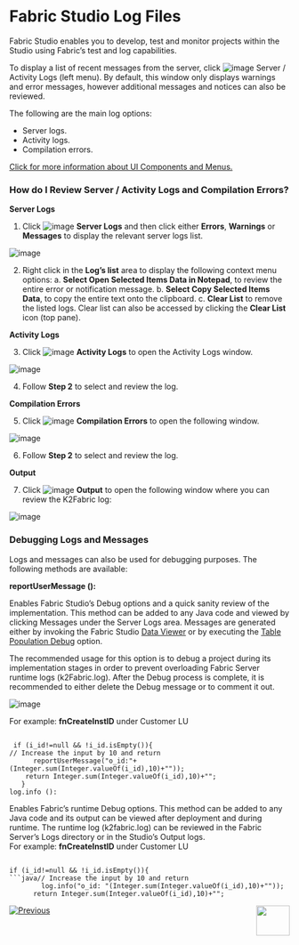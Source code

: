 # Fabric Studio Log Files

Fabric Studio enables you to develop, test and monitor projects within the Studio using Fabric’s test and log capabilities. 

To display a list of recent messages from the server, click
![image](https://github.com/k2view-academy/K2View-Academy/blob/master/articles/13_LUDB_viewer_and_studio_debug_capabilities/images/13_02_01%20Server%20icon.png) Server / Activity Logs (left menu). By default, this window only displays warnings and error messages, however additional messages and notices can also be reviewed.

The following are the main log options:
* Server logs.
* Activity logs.
* Compilation errors.

[Click for more information about UI Components and Menus.](https://github.com/k2view-academy/K2View-Academy/blob/master/articles/04_fabric_studio/01_UI_components_and_menus.md)

### How do I Review Server / Activity Logs and Compilation Errors?
**Server Logs**
1. Click ![image](https://github.com/k2view-academy/K2View-Academy/blob/master/articles/13_LUDB_viewer_and_studio_debug_capabilities/images/13_02_02%20Server%20Logs%20icon.png)  **Server Logs** and then click either **Errors**, **Warnings** or **Messages** to display the relevant server logs list.

![image](https://github.com/k2view-academy/K2View-Academy/blob/master/articles/13_LUDB_viewer_and_studio_debug_capabilities/images/13_02_03%20server%20logs%20list.jpg)

2. Right click in the **Log’s list** area to display the following context menu options:
   a. **Select Open Selected Items Data in Notepad**, to review the entire error or notification message.
   b. **Select Copy Selected Items Data**, to copy the entire text onto the clipboard.
   c. **Clear List** to remove the listed logs. Clear list can also be accessed by clicking the **Clear List** icon (top pane).

**Activity Logs**  

3. Click ![image](https://github.com/k2view-academy/K2View-Academy/blob/master/articles/13_LUDB_viewer_and_studio_debug_capabilities/images/13_02_04%20Activity%20Logs%20ICON.png) **Activity Logs** to open the Activity Logs window.

![image](https://github.com/k2view-academy/K2View-Academy/blob/master/articles/13_LUDB_viewer_and_studio_debug_capabilities/images/13_02_05%20Activity%20Logs%20window.jpg) 

4. Follow **Step 2** to select and review the log. 

**Compilation Errors**

5. Click ![image](https://github.com/k2view-academy/K2View-Academy/blob/master/articles/13_LUDB_viewer_and_studio_debug_capabilities/images/13_02_06%20Compilation%20Errors%20ICON.png)  **Compilation Errors** to open the following window. 

![image](https://github.com/k2view-academy/K2View-Academy/blob/master/articles/13_LUDB_viewer_and_studio_debug_capabilities/images/13_02_07%20window.jpg)

6. Follow **Step 2** to select and review the log. 

**Output**

7. Click ![image](https://github.com/k2view-academy/K2View-Academy/blob/master/articles/13_LUDB_viewer_and_studio_debug_capabilities/images/13_02_08%20Output%20ICON.jpg) **Output** to open the following window where you can review the K2Fabric log:

![image](https://github.com/k2view-academy/K2View-Academy/blob/master/articles/13_LUDB_viewer_and_studio_debug_capabilities/images/13_02_09%20K2Fabric%20log.jpg)

### Debugging Logs and Messages
 
Logs and messages can also be used for debugging purposes. The following methods are available:

**reportUserMessage ():**

Enables Fabric Studio’s Debug options and a quick sanity review of the implementation. This method can be added to any Java code and viewed by clicking Messages under the Server Logs area. Messages are generated either by invoking the Fabric Studio [Data Viewer](https://github.com/k2view-academy/K2View-Academy/blob/master/articles/13_LUDB_viewer_and_studio_debug_capabilities/01_data_viewer.md) or by executing the [Table Population Debug](https://github.com/k2view-academy/K2View-Academy/blob/master/articles/07_table_population/01_table_population_overview.md) option.

The recommended usage for this option is to debug a project during its implementation stages in order to prevent overloading Fabric Server runtime logs (k2Fabric.log). After the Debug process is complete, it is recommended to either delete the Debug message or to comment it out. 

![image](https://github.com/k2view-academy/K2View-Academy/blob/master/articles/13_LUDB_viewer_and_studio_debug_capabilities/images/13_02_10%20Debug.jpg)

For example: **fnCreateInstID** under Customer LU

<pre><code>
 if (i_id!=null && !i_id.isEmpty()){
// Increase the input by 10 and return      
      reportUserMessage("o_id:"+(Integer.sum(Integer.valueOf(i_id),10)+""));
	return Integer.sum(Integer.valueOf(i_id),10)+"";
   }
log.info ():
</code></pre>


Enables Fabric’s runtime Debug options. This method can be added to any Java code and its output can be viewed after deployment and during runtime. The runtime log (k2fabric.log) can be reviewed in the Fabric Server’s Logs directory or in the Studio’s Output logs.\
For example: **fnCreateInstID** under Customer LU
 <pre><code>
if (i_id!=null && !i_id.isEmpty()){
```java// Increase the input by 10 and return
        log.info("o_id: "(Integer.sum(Integer.valueOf(i_id),10)+""));
	  return Integer.sum(Integer.valueOf(i_id),10)+"";
</code></pre>


[![Previous](https://github.com/k2view-academy/K2View-Academy/blob/master/articles/images/Previous.png)](https://github.com/k2view-academy/K2View-Academy/blob/master/articles/13_LUDB_viewer_and_studio_debug_capabilities/01_data_viewer.md)[<img align="right" width="60" height="54" src="https://github.com/k2view-academy/K2View-Academy/blob/master/articles/images/Next.png">](https://github.com/k2view-academy/K2View-Academy/blob/master/articles/13_LUDB_viewer_and_studio_debug_capabilities/03_debug_table_population.md)





